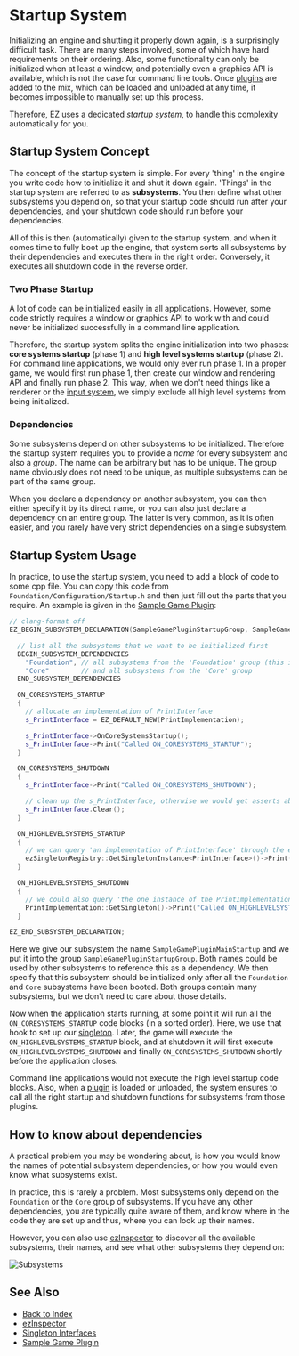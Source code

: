 # Startup System

Initializing an engine and shutting it properly down again, is a surprisingly difficult task. There are many steps involved, some of which have hard requirements on their ordering. Also, some functionality can only be initialized when at least a window, and potentially even a graphics API is available, which is not the case for command line tools. Once [plugins](../../custom-code/cpp/engine-plugins.md) are added to the mix, which can be loaded and unloaded at any time, it becomes impossible to manually set up this process.

Therefore, EZ uses a dedicated *startup system*, to handle this complexity automatically for you.

## Startup System Concept

The concept of the startup system is simple. For every 'thing' in the engine you write code how to initialize it and shut it down again. 'Things' in the startup system are referred to as **subsystems**. You then define what other subsystems you depend on, so that your startup code should run after your dependencies, and your shutdown code should run before your dependencies.

All of this is then (automatically) given to the startup system, and when it comes time to fully boot up the engine, that system sorts all subsystems by their dependencies and executes them in the right order. Conversely, it executes all shutdown code in the reverse order.

### Two Phase Startup

A lot of code can be initialized easily in all applications. However, some code strictly requires a window or graphics API to work with and could never be initialized successfully in a command line application.

Therefore, the startup system splits the engine initialization into two phases: **core systems startup** (phase 1) and **high level systems startup** (phase 2).
For command line applications, we would only ever run phase 1. In a proper game, we would first run phase 1, then create our window and rendering API and finally run phase 2. This way, when we don't need things like a renderer or the [input system](../../input/input-overview.md), we simply exclude all high level systems from being initialized.

### Dependencies

Some subsystems depend on other subsystems to be initialized. Therefore the startup system requires you to provide a *name* for every subsystem and also a *group*. The name can be arbitrary but has to be unique. The group name obviously does not need to be unique, as multiple subsystems can be part of the same group.

When you declare a dependency on another subsystem, you can then either specify it by its direct name, or you can also just declare a dependency on an entire group. The latter is very common, as it is often easier, and you rarely have very strict dependencies on a single subsystem.

## Startup System Usage

In practice, to use the startup system, you need to add a block of code to some cpp file. You can copy this code from `Foundation/Configuration/Startup.h` and then just fill out the parts that you require. An example is given in the [Sample Game Plugin](../../samples/sample-game-plugin.md):

<!-- BEGIN-DOCS-CODE-SNIPPET: startup-block -->
```cpp
// clang-format off
EZ_BEGIN_SUBSYSTEM_DECLARATION(SampleGamePluginStartupGroup, SampleGamePluginMainStartup)

  // list all the subsystems that we want to be initialized first
  BEGIN_SUBSYSTEM_DEPENDENCIES
    "Foundation", // all subsystems from the 'Foundation' group (this is redundant, because `Core` already depends on `Foundation`)
    "Core"        // and all subsystems from the 'Core' group
  END_SUBSYSTEM_DEPENDENCIES

  ON_CORESYSTEMS_STARTUP
  {
    // allocate an implementation of PrintInterface
    s_PrintInterface = EZ_DEFAULT_NEW(PrintImplementation);

    s_PrintInterface->OnCoreSystemsStartup();
    s_PrintInterface->Print("Called ON_CORESYSTEMS_STARTUP");
  }

  ON_CORESYSTEMS_SHUTDOWN
  {
    s_PrintInterface->Print("Called ON_CORESYSTEMS_SHUTDOWN");

    // clean up the s_PrintInterface, otherwise we would get asserts about memory leaks at shutdown
    s_PrintInterface.Clear();
  }

  ON_HIGHLEVELSYSTEMS_STARTUP
  {
    // we can query 'an implementation of PrintInterface' through the ezSingletonRegistry
    ezSingletonRegistry::GetSingletonInstance<PrintInterface>()->Print("Called ON_HIGHLEVELSYSTEMS_STARTUP");
  }

  ON_HIGHLEVELSYSTEMS_SHUTDOWN
  {
    // we could also query 'the one instance of the PrintImplementation singleton'
    PrintImplementation::GetSingleton()->Print("Called ON_HIGHLEVELSYSTEMS_SHUTDOWN");
  }

EZ_END_SUBSYSTEM_DECLARATION;
```
<!-- END-DOCS-CODE-SNIPPET -->

Here we give our subsystem the name `SampleGamePluginMainStartup` and we put it into the group `SampleGamePluginStartupGroup`. Both names could be used by other subsystems to reference this as a dependency. We then specify that this subsystem should be initialized only after all the `Foundation` and `Core` subsystems have been booted. Both groups contain many subsystems, but we don't need to care about those details.

Now when the application starts running, at some point it will run all the `ON_CORESYSTEMS_STARTUP` code blocks (in a sorted order). Here, we use that hook to set up our [singleton](interfaces.md). Later, the game will execute the `ON_HIGHLEVELSYSTEMS_STARTUP` block, and at shutdown it will first execute `ON_HIGHLEVELSYSTEMS_SHUTDOWN` and finally `ON_CORESYSTEMS_SHUTDOWN` shortly before the application closes.

Command line applications would not execute the high level startup code blocks. Also, when a [plugin](../../custom-code/cpp/engine-plugins.md) is loaded or unloaded, the system ensures to call all the right startup and shutdown functions for subsystems from those plugins.

## How to know about dependencies

A practical problem you may be wondering about, is how you would know the names of potential subsystem dependencies, or how you would even know what subsystems exist.

In practice, this is rarely a problem. Most subsystems only depend on the `Foundation` or the `Core` group of subsystems. If you have any other dependencies, you are typically quite aware of them, and know where in the code they are set up and thus, where you can look up their names.

However, you can also use [ezInspector](../../tools/inspector.md) to discover all the available subsystems, their names, and see what other subsystems they depend on:

![Subsystems](media/inspector-subsystems.png)

## See Also

* [Back to Index](../../index.md)
* [ezInspector](../../tools/inspector.md)
* [Singleton Interfaces](interfaces.md)
* [Sample Game Plugin](../../samples/sample-game-plugin.md)
